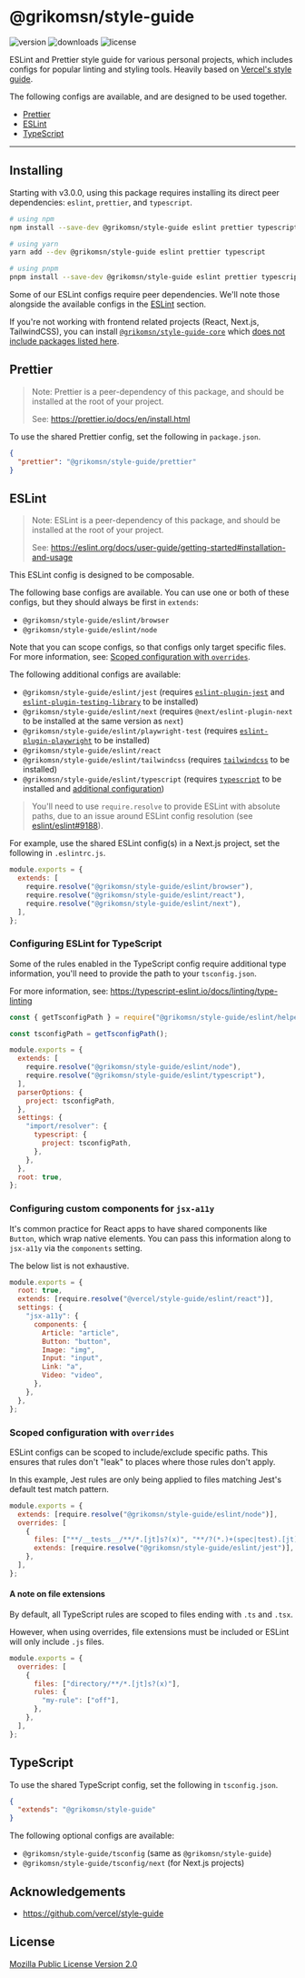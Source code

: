 # @grikomsn/style-guide

![version](https://badgen.net/npm/v/@grikomsn/style-guide)
![downloads](https://badgen.net/npm/dt/@grikomsn/style-guide)
![license](https://badgen.net/npm/license/@grikomsn/style-guide)

ESLint and Prettier style guide for various personal projects, which includes configs for popular linting and styling tools. Heavily based on [Vercel's style guide](https://github.com/vercel/style-guide).

The following configs are available, and are designed to be used together.

- [Prettier](#prettier)
- [ESLint](#eslint)
- [TypeScript](#typescript)

---

## Installing

Starting with v3.0.0, using this package requires installing its direct peer dependencies: `eslint`, `prettier`, and `typescript`.

```sh
# using npm
npm install --save-dev @grikomsn/style-guide eslint prettier typescript

# using yarn
yarn add --dev @grikomsn/style-guide eslint prettier typescript

# using pnpm
pnpm install --save-dev @grikomsn/style-guide eslint prettier typescript
```

Some of our ESLint configs require peer dependencies. We'll note those
alongside the available configs in the [ESLint](#eslint) section.

If you're not working with frontend related projects (React, Next.js, TailwindCSS), you can install [`@grikomsn/style-guide-core`](https://npm.im/@grikomsn/style-guide-core) which [does not include packages listed here](./scripts/trim-core.js).

## Prettier

> Note: Prettier is a peer-dependency of this package, and should be installed
> at the root of your project.
>
> See: https://prettier.io/docs/en/install.html

To use the shared Prettier config, set the following in `package.json`.

```json
{
  "prettier": "@grikomsn/style-guide/prettier"
}
```

## ESLint

> Note: ESLint is a peer-dependency of this package, and should be installed
> at the root of your project.
>
> See: https://eslint.org/docs/user-guide/getting-started#installation-and-usage

This ESLint config is designed to be composable.

The following base configs are available. You can use one or both of these
configs, but they should always be first in `extends`:

- `@grikomsn/style-guide/eslint/browser`
- `@grikomsn/style-guide/eslint/node`

Note that you can scope configs, so that configs only target specific files.
For more information, see: [Scoped configuration with `overrides`](#scoped-configuration-with-overrides).

The following additional configs are available:

- `@grikomsn/style-guide/eslint/jest` (requires [`eslint-plugin-jest`](https://npm.im/eslint-plugin-jest) and [`eslint-plugin-testing-library`](https://npm.im/eslint-plugin-testing-library) to be installed)
- `@grikomsn/style-guide/eslint/next` (requires `@next/eslint-plugin-next` to be installed at the same version as `next`)
- `@grikomsn/style-guide/eslint/playwright-test` (requires [`eslint-plugin-playwright`](https://npm.im/eslint-plugin-playwright) to be installed)
- `@grikomsn/style-guide/eslint/react`
- `@grikomsn/style-guide/eslint/tailwindcss` (requires [`tailwindcss`](https://npm.im/tailwindcss) to be installed)
- `@grikomsn/style-guide/eslint/typescript` (requires [`typescript`](https://npm.im/typescript) to be installed and [additional configuration](#configuring-eslint-for-typescript))

> You'll need to use `require.resolve` to provide ESLint with absolute paths,
> due to an issue around ESLint config resolution (see
> [eslint/eslint#9188](https://github.com/eslint/eslint/issues/9188)).

For example, use the shared ESLint config(s) in a Next.js project, set the
following in `.eslintrc.js`.

```js
module.exports = {
  extends: [
    require.resolve("@grikomsn/style-guide/eslint/browser"),
    require.resolve("@grikomsn/style-guide/eslint/react"),
    require.resolve("@grikomsn/style-guide/eslint/next"),
  ],
};
```

### Configuring ESLint for TypeScript

Some of the rules enabled in the TypeScript config require additional type
information, you'll need to provide the path to your `tsconfig.json`.

For more information, see: https://typescript-eslint.io/docs/linting/type-linting

```js
const { getTsconfigPath } = require("@grikomsn/style-guide/eslint/helpers");

const tsconfigPath = getTsconfigPath();

module.exports = {
  extends: [
    require.resolve("@grikomsn/style-guide/eslint/node"),
    require.resolve("@grikomsn/style-guide/eslint/typescript"),
  ],
  parserOptions: {
    project: tsconfigPath,
  },
  settings: {
    "import/resolver": {
      typescript: {
        project: tsconfigPath,
      },
    },
  },
  root: true,
};
```

### Configuring custom components for `jsx-a11y`

It's common practice for React apps to have shared components like `Button`,
which wrap native elements. You can pass this information along to `jsx-a11y`
via the `components` setting.

The below list is not exhaustive.

```js
module.exports = {
  root: true,
  extends: [require.resolve("@vercel/style-guide/eslint/react")],
  settings: {
    "jsx-a11y": {
      components: {
        Article: "article",
        Button: "button",
        Image: "img",
        Input: "input",
        Link: "a",
        Video: "video",
      },
    },
  },
};
```

### Scoped configuration with `overrides`

ESLint configs can be scoped to include/exclude specific paths. This ensures
that rules don't "leak" to places where those rules don't apply.

In this example, Jest rules are only being applied to files matching Jest's
default test match pattern.

```js
module.exports = {
  extends: [require.resolve("@grikomsn/style-guide/eslint/node")],
  overrides: [
    {
      files: ["**/__tests__/**/*.[jt]s?(x)", "**/?(*.)+(spec|test).[jt]s?(x)"],
      extends: [require.resolve("@grikomsn/style-guide/eslint/jest")],
    },
  ],
};
```

#### A note on file extensions

By default, all TypeScript rules are scoped to files ending with `.ts` and
`.tsx`.

However, when using overrides, file extensions must be included or ESLint will
only include `.js` files.

```js
module.exports = {
  overrides: [
    {
      files: ["directory/**/*.[jt]s?(x)"],
      rules: {
        "my-rule": ["off"],
      },
    },
  ],
};
```

## TypeScript

To use the shared TypeScript config, set the following in `tsconfig.json`.

```json
{
  "extends": "@grikomsn/style-guide"
}
```

The following optional configs are available:

- `@grikomsn/style-guide/tsconfig` (same as `@grikomsn/style-guide`)
- `@grikomsn/style-guide/tsconfig/next` (for Next.js projects)

## Acknowledgements

- https://github.com/vercel/style-guide

## License

[Mozilla Public License Version 2.0](./LICENSE.txt)
